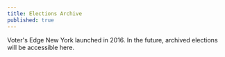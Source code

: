 ```yaml
---
title: Elections Archive
published: true
---
```



Voter's Edge New York launched in 2016. In the future, archived elections will be accessible here.